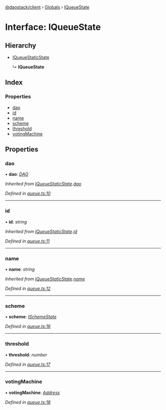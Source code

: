 [@daostack/client](../README.md) › [Globals](../globals.md) › [IQueueState](iqueuestate.md)

# Interface: IQueueState

## Hierarchy

* [IQueueStaticState](iqueuestaticstate.md)

  ↳ **IQueueState**

## Index

### Properties

* [dao](iqueuestate.md#dao)
* [id](iqueuestate.md#id)
* [name](iqueuestate.md#name)
* [scheme](iqueuestate.md#scheme)
* [threshold](iqueuestate.md#threshold)
* [votingMachine](iqueuestate.md#votingmachine)

## Properties

###  dao

• **dao**: *[DAO](../classes/dao.md)*

*Inherited from [IQueueStaticState](iqueuestaticstate.md).[dao](iqueuestaticstate.md#dao)*

*Defined in [queue.ts:10](https://github.com/daostack/client/blob/c62f433/src/queue.ts#L10)*

___

###  id

• **id**: *string*

*Inherited from [IQueueStaticState](iqueuestaticstate.md).[id](iqueuestaticstate.md#id)*

*Defined in [queue.ts:11](https://github.com/daostack/client/blob/c62f433/src/queue.ts#L11)*

___

###  name

• **name**: *string*

*Inherited from [IQueueStaticState](iqueuestaticstate.md).[name](iqueuestaticstate.md#name)*

*Defined in [queue.ts:12](https://github.com/daostack/client/blob/c62f433/src/queue.ts#L12)*

___

###  scheme

• **scheme**: *[ISchemeState](ischemestate.md)*

*Defined in [queue.ts:16](https://github.com/daostack/client/blob/c62f433/src/queue.ts#L16)*

___

###  threshold

• **threshold**: *number*

*Defined in [queue.ts:17](https://github.com/daostack/client/blob/c62f433/src/queue.ts#L17)*

___

###  votingMachine

• **votingMachine**: *[Address](../globals.md#address)*

*Defined in [queue.ts:18](https://github.com/daostack/client/blob/c62f433/src/queue.ts#L18)*
